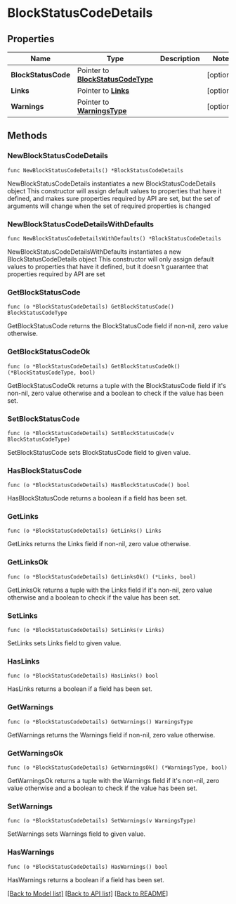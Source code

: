 # BlockStatusCodeDetails

## Properties

Name | Type | Description | Notes
------------ | ------------- | ------------- | -------------
**BlockStatusCode** | Pointer to [**BlockStatusCodeType**](BlockStatusCodeType.md) |  | [optional] 
**Links** | Pointer to [**Links**](Links.md) |  | [optional] 
**Warnings** | Pointer to [**WarningsType**](WarningsType.md) |  | [optional] 

## Methods

### NewBlockStatusCodeDetails

`func NewBlockStatusCodeDetails() *BlockStatusCodeDetails`

NewBlockStatusCodeDetails instantiates a new BlockStatusCodeDetails object
This constructor will assign default values to properties that have it defined,
and makes sure properties required by API are set, but the set of arguments
will change when the set of required properties is changed

### NewBlockStatusCodeDetailsWithDefaults

`func NewBlockStatusCodeDetailsWithDefaults() *BlockStatusCodeDetails`

NewBlockStatusCodeDetailsWithDefaults instantiates a new BlockStatusCodeDetails object
This constructor will only assign default values to properties that have it defined,
but it doesn't guarantee that properties required by API are set

### GetBlockStatusCode

`func (o *BlockStatusCodeDetails) GetBlockStatusCode() BlockStatusCodeType`

GetBlockStatusCode returns the BlockStatusCode field if non-nil, zero value otherwise.

### GetBlockStatusCodeOk

`func (o *BlockStatusCodeDetails) GetBlockStatusCodeOk() (*BlockStatusCodeType, bool)`

GetBlockStatusCodeOk returns a tuple with the BlockStatusCode field if it's non-nil, zero value otherwise
and a boolean to check if the value has been set.

### SetBlockStatusCode

`func (o *BlockStatusCodeDetails) SetBlockStatusCode(v BlockStatusCodeType)`

SetBlockStatusCode sets BlockStatusCode field to given value.

### HasBlockStatusCode

`func (o *BlockStatusCodeDetails) HasBlockStatusCode() bool`

HasBlockStatusCode returns a boolean if a field has been set.

### GetLinks

`func (o *BlockStatusCodeDetails) GetLinks() Links`

GetLinks returns the Links field if non-nil, zero value otherwise.

### GetLinksOk

`func (o *BlockStatusCodeDetails) GetLinksOk() (*Links, bool)`

GetLinksOk returns a tuple with the Links field if it's non-nil, zero value otherwise
and a boolean to check if the value has been set.

### SetLinks

`func (o *BlockStatusCodeDetails) SetLinks(v Links)`

SetLinks sets Links field to given value.

### HasLinks

`func (o *BlockStatusCodeDetails) HasLinks() bool`

HasLinks returns a boolean if a field has been set.

### GetWarnings

`func (o *BlockStatusCodeDetails) GetWarnings() WarningsType`

GetWarnings returns the Warnings field if non-nil, zero value otherwise.

### GetWarningsOk

`func (o *BlockStatusCodeDetails) GetWarningsOk() (*WarningsType, bool)`

GetWarningsOk returns a tuple with the Warnings field if it's non-nil, zero value otherwise
and a boolean to check if the value has been set.

### SetWarnings

`func (o *BlockStatusCodeDetails) SetWarnings(v WarningsType)`

SetWarnings sets Warnings field to given value.

### HasWarnings

`func (o *BlockStatusCodeDetails) HasWarnings() bool`

HasWarnings returns a boolean if a field has been set.


[[Back to Model list]](../README.md#documentation-for-models) [[Back to API list]](../README.md#documentation-for-api-endpoints) [[Back to README]](../README.md)


